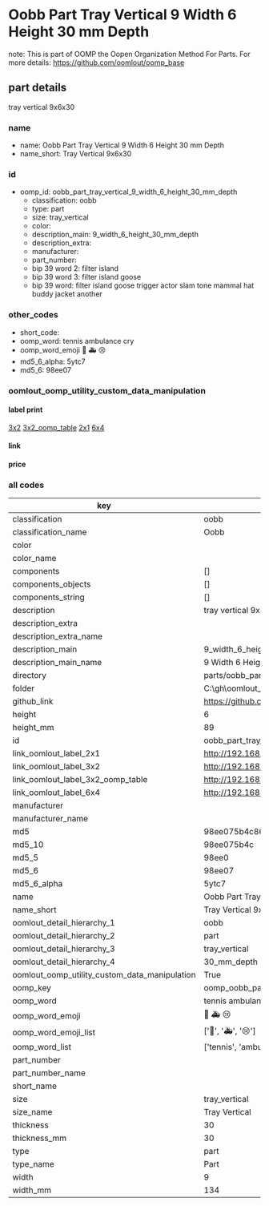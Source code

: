 # Oobb Part Tray Vertical 9 Width 6 Height 30 mm Depth  

note: This is part of OOMP the Oopen Organization Method For Parts. For more details: https://github.com/oomlout/oomp_base

##  part details
  



tray vertical 9x6x30



### name
* name: Oobb Part Tray Vertical 9 Width 6 Height 30 mm Depth
* name_short: Tray Vertical 9x6x30 
### id
* oomp_id: oobb_part_tray_vertical_9_width_6_height_30_mm_depth
  * classification: oobb
  * type: part
  * size: tray_vertical
  * color: 
  * description_main: 9_width_6_height_30_mm_depth
  * description_extra: 
  * manufacturer: 
  * part_number: 
  * bip 39 word 2: filter island
  * bip 39 word 3: filter island goose
  * bip 39 word: filter island goose trigger actor slam tone mammal hat buddy jacket another

### other_codes
* short_code: 
* oomp_word: tennis ambulance cry
* oomp_word_emoji :tennis: :ambulance: :cry:
* md5_6_alpha: 5ytc7
* md5_6: 98ee07






### oomlout_oomp_utility_custom_data_manipulation
#### label print
[3x2](http://192.168.1.245:1112/?label=oomp%205ytc7)
[3x2_oomp_table](http://192.168.1.108:1112/?label=oomp%205ytc7)
[2x1](http://192.168.1.242:1112/?label=oomp%205ytc7)
[6x4](http://192.168.1.55:1112/?label=oomp%205ytc7)    

#### link

                              

#### price







### all codes 
| key | value |  
| --- | --- |  
| classification | oobb |  
| classification_name | Oobb |  
| color |  |  
| color_name |  |  
| components | [] |  
| components_objects | [] |  
| components_string | [] |  
| description | tray vertical 9x6x30 |  
| description_extra |  |  
| description_extra_name |  |  
| description_main | 9_width_6_height_30_mm_depth |  
| description_main_name | 9 Width 6 Height 30 mm Depth |  
| directory | parts/oobb_part_tray_vertical_9_width_6_height_30_mm_depth |  
| folder | C:\gh\oomlout_oobb_version_4_generated_parts\parts\oobb_part_tray_vertical_9_width_6_height_30_mm_depth |  
| github_link | https://github.com/oomlout/oomlout_oomp_part_src/tree/main/parts/oobb_part_tray_vertical_9_width_6_height_30_mm_depth |  
| height | 6 |  
| height_mm | 89 |  
| id | oobb_part_tray_vertical_9_width_6_height_30_mm_depth |  
| link_oomlout_label_2x1 | http://192.168.1.242:1112/?label=oomp%205ytc7 |  
| link_oomlout_label_3x2 | http://192.168.1.245:1112/?label=oomp%205ytc7 |  
| link_oomlout_label_3x2_oomp_table | http://192.168.1.108:1112/?label=oomp%205ytc7 |  
| link_oomlout_label_6x4 | http://192.168.1.55:1112/?label=oomp%205ytc7 |  
| manufacturer |  |  
| manufacturer_name |  |  
| md5 | 98ee075b4c86bc8b2c015e88c91d9ab3 |  
| md5_10 | 98ee075b4c |  
| md5_5 | 98ee0 |  
| md5_6 | 98ee07 |  
| md5_6_alpha | 5ytc7 |  
| name | Oobb Part Tray Vertical 9 Width 6 Height 30 mm Depth |  
| name_short | Tray Vertical 9x6x30  |  
| oomlout_detail_hierarchy_1 | oobb |  
| oomlout_detail_hierarchy_2 | part |  
| oomlout_detail_hierarchy_3 | tray_vertical |  
| oomlout_detail_hierarchy_4 | 30_mm_depth |  
| oomlout_oomp_utility_custom_data_manipulation | True |  
| oomp_key | oomp_oobb_part_tray_vertical_9_width_6_height_30_mm_depth |  
| oomp_word | tennis ambulance cry |  
| oomp_word_emoji | :tennis: :ambulance: :cry: |  
| oomp_word_emoji_list | [':tennis:', ':ambulance:', ':cry:'] |  
| oomp_word_list | ['tennis', 'ambulance', 'cry'] |  
| part_number |  |  
| part_number_name |  |  
| short_name |  |  
| size | tray_vertical |  
| size_name | Tray Vertical |  
| thickness | 30 |  
| thickness_mm | 30 |  
| type | part |  
| type_name | Part |  
| width | 9 |  
| width_mm | 134 |  

